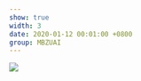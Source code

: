 ```yaml
---
show: true
width: 3
date: 2020-01-12 00:01:00 +0800
group: MBZUAI
---
```

<div>
<img src="{{ 'assets/images/photos/mbz/DSC04170.JPG' | relative_url }}" class="img-fluid rounded" >
</div>